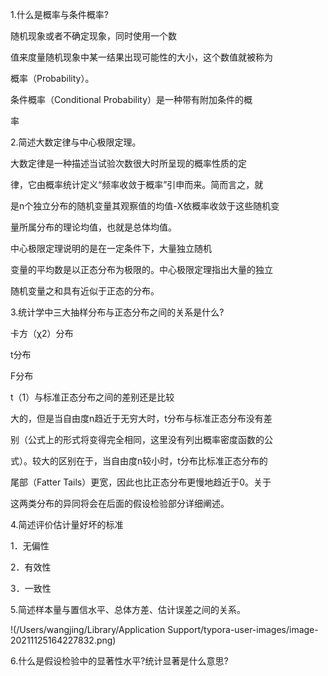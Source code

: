 1.什么是概率与条件概率?

随机现象或者不确定现象，同时使用一个数 

值来度量随机现象中某一结果出现可能性的大小，这个数值就被称为 

概率（Probability）。

条件概率（Conditional Probability）是一种带有附加条件的概

率



2.简述大数定律与中心极限定理。





大数定律是一种描述当试验次数很大时所呈现的概率性质的定 

律，它由概率统计定义“频率收敛于概率”引申而来。简而言之，就 

是n个独立分布的随机变量其观察值的均值-X依概率收敛于这些随机变

量所属分布的理论均值，也就是总体均值。



中心极限定理说明的是在一定条件下，大量独立随机 

变量的平均数是以正态分布为极限的。中心极限定理指出大量的独立 

随机变量之和具有近似于正态的分布。





3.统计学中三大抽样分布与正态分布之间的关系是什么? 

卡方（χ2）分布

t分布 

F分布 







t（1）与标准正态分布之间的差别还是比较

大的，但是当自由度n趋近于无穷大时，t分布与标准正态分布没有差 

别（公式上的形式将变得完全相同，这里没有列出概率密度函数的公 

式）。较大的区别在于，当自由度n较小时，t分布比标准正态分布的

尾部（Fatter Tails）更宽，因此也比正态分布更慢地趋近于0。关于

这两类分布的异同将会在后面的假设检验部分详细阐述。



4.简述评价估计量好坏的标准

1．无偏性

2．有效性 

3．一致性



5.简述样本量与置信水平、总体方差、估计误差之间的关系。

!(/Users/wangjing/Library/Application Support/typora-user-images/image-20211125164227832.png)

6.什么是假设检验中的显著性水平?统计显著是什么意思?